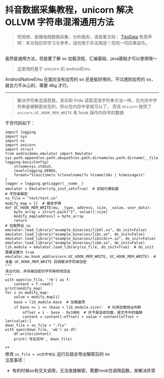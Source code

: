 # 抖音数据采集教程，unicorn 解决 OLLVM 字符串混淆通用方法


>
> 短视频、直播电商数据采集、分析服务，请查看文档： [TitoData](https://www.titodata.com?from=douyinarticle)
> 免责声明：本文档仅供学习与参考，请勿用于非法用途！否则一切后果自负。
> 

<br>虽然是通用方法，但是要了解 so 加载流程、汇编基础、java基础才可以使用哦～
> 这里用的基于 unicorn 的 androidEmu

AndroidNativeEmu 在面对没有加壳的 so 还是挺好用的，不过遇到加壳的 so，就会力不从心的，需要 dbg 才行。<br>


---

> 解决字符串混淆思路，其实和 frida 读取混淆字符串方法一样，在内存中字符串是被解密状态的，所以在内存中拿就可以了， 而且 `Unicorn` 提供了 `unicorn.UC_HOOK_MEM_WRITE` 来 hook 操作内存中的数据

干货代码如下：
```
import logging
import sys
import os
import unicorn
import struct
from androidemu.emulator import Emulator
sys.path.append(os.path.abspath(os.path.dirname(os.path.dirname(__file__))))
logging.basicConfig(
    stream=sys.stdout,
    level=logging.DEBUG,
    format="%(asctime)s %(levelname)7s %(name)34s | %(message)s"
)
logger = logging.getLogger(__name__)
emulator = Emulator(vfp_inst_set=True)  # 初始化模拟器
# 字符串解密
so_file = "test/test.so"
modify_map = {}  # 接收字典
def UC_HOOK_MEM_WRITE(mu, _type, address, size, _value, user_data):
    byte_array = struct.pack("I", value)[:size]
    modify_map[address] = byte_array
    return
# 加载预设 so
emulator.load_library("example_binaries/libdl.so", do_init=False)
emulator.load_library("example_binaries/libc.so", do_init=False)
emulator.load_library("example_binaries/libstdc++.so", do_init=False)
emulator.load_library("example_binaries/libm.so", do_init=False)
lib_module = emulator.load_library(so_file, do_init=True)  # do_init 需要设置为 true
emulator.mu.hook_add(unicorn.UC_HOOK_MEM_WRITE, UC_HOOK_MEM_WRITE)  # 准备 UC_HOOK_MEM_WRITE 回调解决字符串加密
"""
读出代码，并将被加密的字符串修改回去
"""
with open(so_file, 'rb') as f:
    content = f.read()
print(modify_map)
for i in modify_map:
    value = modify_map[i]
    base = lib_module.base  # 加载基质
    if base <= i <= (base + lib_module.size):  # 利用加载地址判断
        offset = i - base - 0x1000  # 并不是连续加载，是文件中的偏移
        content = content[:offset] + value + content[offset + len(value):]
down_file = so_file + ".fix"
with open(down_file, 'wb') as df:
    df.write(content)
    print('写出完毕', down_file)
```
**<br>修改 `so_file = so文件地址` 运行后就会导出解密后的 so<br>注意事项：

- 有的时候so有交叉调用，无法直接解密，需要hook住调用函数，来解决异常
